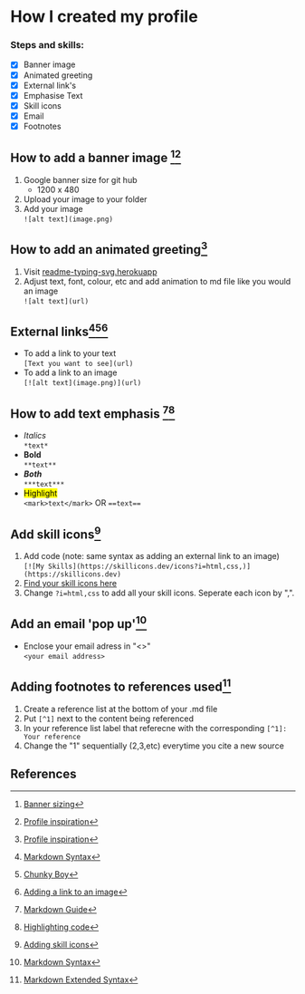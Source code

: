 # How I created my profile
### Steps and skills:

- [x] Banner image
- [x] Animated greeting
- [x] External link's
- [x] Emphasise Text
- [x] Skill icons
- [x] Email
- [x] Footnotes

## How to add a banner image [^1][^2]
1. Google banner size for git hub
    - 1200 x 480
2. Upload your image to your folder
3. Add your image  
```![alt text](image.png)```

## How to add an animated greeting[^2]
1. Visit [readme-typing-svg.herokuapp](https://readme-typing-svg.herokuapp.com/demo/)
2. Adjust text, font, colour, etc and add animation to md file like you would an image  
```![alt text](url)```

## External links[^3][^4][^5]
- To add a link to your text  
```[Text you want to see](url)```
- To add a link to an image  
```[![alt text](image.png)](url)```

## How to add text emphasis [^7][^8]
- *Italics*  
```*text*```
- **Bold**  
```**text**```
- ***Both***  
```***text***```
- <mark>Highlight</mark>  
```<mark>text</mark>``` OR ```==text==```

## Add skill icons[^6]
1. Add code (note: same syntax as adding an external link to an image)  
```[![My Skills](https://skillicons.dev/icons?i=html,css,)](https://skillicons.dev)```
2. [Find your skill icons here](https://github.com/tandpfun/skill-icons?tab=readme-ov-file#icons-list)
3. Change ```?i=html,css``` to add all your skill icons. Seperate each icon by ",".

## Add an email 'pop up'[^3]
- Enclose your email adress in "<>"  
```<your email address>```

## Adding footnotes to references used[^9]
1. Create a reference list at the bottom of your .md file
2. Put ```[^1]``` next to the content being referenced
3. In your reference list label that referecne with the corresponding ```[^1]: Your reference``` 
4. Change the "1" sequentially (2,3,etc) everytime you cite a new source

## References
[^1]: [Banner sizing](https://github.com/chuckreynolds/social-profile-image-sizes)  
[^2]: [Profile inspiration](https://medium.com/@chijiokeokorji/from-meh-to-marvelous-the-ultimate-guide-to-crafting-a-killer-github-profile-8dd3f6c6d602)  
[^3]: [Markdown Syntax](https://www.markdownguide.org/basic-syntax/#links)  
[^4]: [Chunky Boy](https://chunkyboyknits.com/)  
[^5]: [Adding a link to an image](https://www.codecademy.com/resources/docs/markdown/images)  
[^6]: [Adding skill icons](https://github.com/tandpfun/skill-icons)  
[^7]: [Markdown Guide](https://github.com/adam-p/markdown-here/wiki/Markdown-Cheatsheet)  
[^8]: [Highlighting code](https://www.codecademy.com/resources/docs/markdown/highlight)  
[^9]: [Markdown Extended Syntax](https://www.markdownguide.org/extended-syntax/#footnotes)
